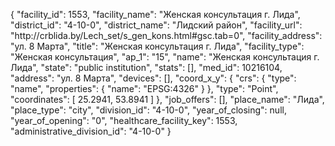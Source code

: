 {
    "facility_id": 1553,
    "facility_name": "Женская консультация г. Лида",
    "district_id": "4-10-0",
    "district_name": "Лидский район",
    "facility_url": "http:\/\/crblida.by\/Lech_set\/s_gen_kons.html#gsc.tab=0",
    "facility_address": "ул. 8 Марта",
    "title": "Женская консультация г. Лида",
    "facility_type": "Женская консультация",
    "ap_1": "15",
    "name": "Женская консультация г. Лида",
    "state": "public institution",
    "stats": [],
    "med_id": 10216104,
    "address": "ул. 8 Марта",
    "devices": [],
    "coord_x_y": {
        "crs": {
            "type": "name",
            "properties": {
                "name": "EPSG:4326"
            }
        },
        "type": "Point",
        "coordinates": [
            25.2941,
            53.8941
        ]
    },
    "job_offers": [],
    "place_name": "Лида",
    "place_type": "city",
    "division_id": "4-10-0",
    "year_of_closing": null,
    "year_of_opening": "0",
    "healthcare_facility_key": 1553,
    "administrative_division_id": "4-10-0"
}